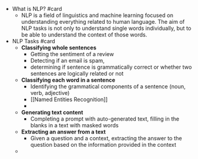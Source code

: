 - What is NLP? #card
	- NLP is a field of linguistics and machine learning focused on understanding everything related to human language. The aim of NLP tasks is not only to understand single words individually, but to be able to understand the context of those words.
- NLP Tasks #card
	- **Classifying whole sentences**
		- Getting the sentiment of a review
		- Detecting if an email is spam,
		- determining if sentence is grammatically correct or whether two sentences are logically related or not
	- **Classifying each word in a sentence**
		- Identifying the grammatical components of a sentence (noun, verb, adjective)
		- [[Named Entities Recognition]]
		-
	- **Generating text content**
		- Completing a prompt with auto-generated text, filling in the blanks in a text with masked words
	- **Extracting an answer from a text**
		- Given a question and a context, extracting the answer to the question based on the information provided in the context
	-